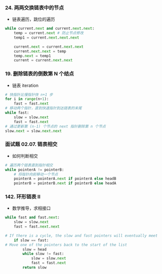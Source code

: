 ### 24. 两两交换链表中的节点
- 链表遍历，跳位的遍历
```python
while current.next and current.next.next:
    temp = current.next # 防止节点修改
    temp1 = current.next.next.next
            
    current.next = current.next.next
    current.next.next = temp
    temp.next = temp1
    current = current.next.next
```
### 19. 删除链表的倒数第 N 个结点
- 链表 iteration
```python
# 快指针比慢指针快 n+1 步
for i in range(n+1):
    fast = fast.next
# 移动两个指针，直到快速指针到达链表的末尾
while fast:
    slow = slow.next
    fast = fast.next
# 通过更新第 (n-1) 个节点的 next 指针删除第 n 个节点
slow.next = slow.next.next
```
### 面试题 02.07. 链表相交
- 如何判断相交
```python
# 遍历两个链表直到指针相交
while pointerA != pointerB:
    # 将指针向前移动一个节点
    pointerA = pointerA.next if pointerA else headB
    pointerB = pointerB.next if pointerB else headA
```
### 142. 环形链表 II
- 数学推导，求相接口
```python
while fast and fast.next:
    slow = slow.next
    fast = fast.next.next
            
# If there is a cycle, the slow and fast pointers will eventually meet
    if slow == fast:
# Move one of the pointers back to the start of the list
        slow = head
        while slow != fast:
            slow = slow.next
            fast = fast.next
        return slow
```